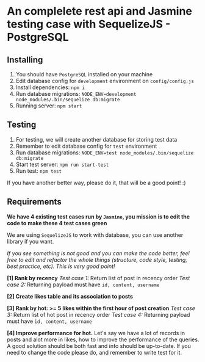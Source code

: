 # An complelete rest api and Jasmine testing case with SequelizeJS - PostgreSQL

## Installing
1. You should have `PostgreSQL` installed on your machine
2. Edit database config for `development` environment on `config/config.js`
3. Install dependencies: `npm i`
4. Run database migrations: `NODE_ENV=development node_modules/.bin/sequelize db:migrate`
5. Running server: `npm start`

## Testing
1. For testing, we will create another database for storing test data
2. Remember to edit database config for `test` environment
3. Run database migrations: `NODE_ENV=test node_modules/.bin/sequelize db:migrate`
4. Start test server: `npm run start-test`
5. Run test: `npm test`

If you have another better way, please do it, that will be a good point! :)

## Requirements
__We have 4 existing test cases run by `Jasmine`,
you mission is to edit the code to make these 4 test cases green__

We are using `SequelizeJS` to work with database, you can use another library if you want.

*If you see something is not good and you can make the code better,
feel free to edit and refactor the whole things (structure, code style, testing, best practice, etc).
This is very good point!*

__[1] Rank by recency__
*Test case 1:* Return list of post in recency order
*Test case 2:* Returning payload must have `id, content, username`

__[2] Create likes table and its association to posts__

__[3] Rank by hot: >= 5 likes within the first hour of post creation__
*Test case 3:* Return list of hot post in recency order
*Test case 4:* Returning payload must have `id, content, username`

__[4] Improve performance for hot.__
Let's say we have a lot of records in posts and
alot more in likes, how to improve the performance of the queries.
A good solution should be both fast and info should be up-to-date.
If you need to change the code please do, and remember to write test for it.

